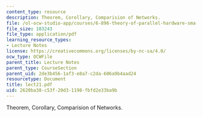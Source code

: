 ```yaml
---
content_type: resource
description: Theorem, Corollary, Comparision of Networks.
file: /ol-ocw-studio-app/courses/6-896-theory-of-parallel-hardware-sma-5511-spring-2004/2620ba38c53f20d31198fbfd2e33ba9b_lect21.pdf
file_size: 103243
file_type: application/pdf
learning_resource_types:
- Lecture Notes
license: https://creativecommons.org/licenses/by-nc-sa/4.0/
ocw_type: OCWFile
parent_title: Lecture Notes
parent_type: CourseSection
parent_uid: 2de3b456-1af3-e8a7-c2da-606a9b4aad24
resourcetype: Document
title: lect21.pdf
uid: 2620ba38-c53f-20d3-1198-fbfd2e33ba9b
---
```

Theorem, Corollary, Comparision of Networks.